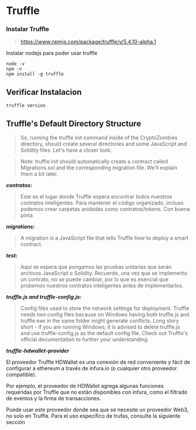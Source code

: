 # Truffle

### Instalar Truffle

> https://www.npmjs.com/package/truffle/v/5.4.10-alpha.1

Instalar nodejs para poder usar truffle

```
node -v
npm -v
npm install -g truffle
```

##  Verificar Instalacion 

```
truffle version
```


## Truffle's Default Directory Structure

>So, running the truffle init command inside of the CryptoZombies directory, should create several directories and some 
JavaScript and Solidity files. Let's have a closer look:

>Note: truffle init should automatically create a contract called Migrations.sol and the corresponding migration file. We'll explain them a bit later.

***contratos:***
>Este es el lugar donde Truffle espera encontrar todos nuestros contratos inteligentes. 
Para mantener el código organizado, incluso podemos crear carpetas anidadas como contratos/tokens. Con buena pinta

***migrations:***
>A migration is a JavaScript file that tells Truffle how to deploy a smart contract.

***test:***
>Aquí se espera que pongamos las pruebas unitarias que serán archivos JavaScript o Solidity. Recuerde, una vez que se implementa un contrato, no se puede cambiar, por lo que es esencial que probemos nuestros contratos inteligentes antes de implementarlos.


***truffle.js and truffle-config.js:***

>Config files used to store the network settings for deployment. Truffle needs two config files because on Windows having both truffle.js and truffle.exe in the same folder might generate conflicts. Long story short - if you are running Windows, it is advised to delete truffle.js and use truffle-config.js as the default config file. Check out Truffle's official documentation to further your understanding.


***truffle-hdwallet-provider***

El proveedor Truffle HDWallet es una conexión de red conveniente y fácil de configurar a ethereum a través de infura.io (o cualquier otro proveedor compatible).

Por ejemplo, el proveedor de HDWallet agrega algunas funciones requeridas por Truffle que no están disponibles con infura, como el filtrado de eventos y la firma de transacciones.

Puede usar este proveedor donde sea que se necesite un proveedor Web3, no solo en Truffle. Para el uso específico de trufas, consulte la siguiente sección















































































